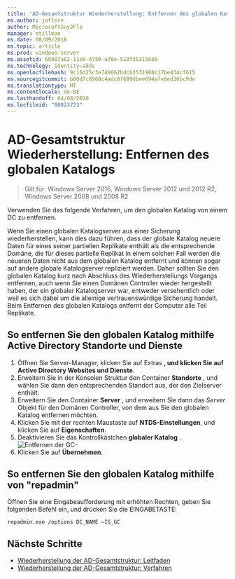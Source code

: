 ```yaml
---
title: 'AD-Gesamtstruktur Wiederherstellung: Entfernen des globalen Katalogs'
ms.author: joflore
author: MicrosoftGuyJFlo
manager: mtillman
ms.date: 08/09/2018
ms.topic: article
ms.prod: windows-server
ms.assetid: 60087a62-11e6-4750-a70e-510f35315688
ms.technology: identity-adds
ms.openlocfilehash: 9c16d25c3e749062bdcb2531960c17be434cf615
ms.sourcegitcommit: b00d7c8968c4adc8f699dbee694afe6ed36bc9de
ms.translationtype: MT
ms.contentlocale: de-DE
ms.lasthandoff: 04/08/2020
ms.locfileid: "80823723"
---
```

# <a name="ad-forest-recovery---removing-the-global-catalog"></a>AD-Gesamtstruktur Wiederherstellung: Entfernen des globalen Katalogs  

>Gilt für: Windows Server 2016, Windows Server 2012 und 2012 R2, Windows Server 2008 und 2008 R2

 Verwenden Sie das folgende Verfahren, um den globalen Katalog von einem DC zu entfernen. 
  
 Wenn Sie einen globalen Katalogserver aus einer Sicherung wiederherstellen, kann dies dazu führen, dass der globale Katalog neuere Daten für eines seiner partiellen Replikate enthält als die entsprechende Domäne, die für dieses partielle Replikat In einem solchen Fall werden die neueren Daten nicht aus dem globalen Katalog entfernt und können sogar auf andere globale Katalogserver repliziert werden. Daher sollten Sie den globalen Katalog kurz nach Abschluss des Wiederherstellungs Vorgangs entfernen, auch wenn Sie einen Domänen Controller wieder hergestellt haben, der ein globaler Katalogserver war, entweder versehentlich oder weil es sich dabei um die alleinige vertrauenswürdige Sicherung handelt. Beim Entfernen des globalen Katalogs entfernt der Computer alle Teil Replikate. 
  
## <a name="to-remove-the-global-catalog-using-active-directory-sites-and-services"></a>So entfernen Sie den globalen Katalog mithilfe Active Directory Standorte und Dienste  
 
1. Öffnen Sie Server-Manager, klicken Sie auf Extras **, und klicken Sie auf** **Active Directory Websites und Dienste**. 
2. Erweitern Sie in der Konsolen Struktur den Container **Standorte** , und wählen Sie dann den entsprechenden Standort aus, der den Zielserver enthält. 
3. Erweitern Sie den Container **Server** , und erweitern Sie dann das *Server* Objekt für den Domänen Controller, von dem aus Sie den globalen Katalog entfernen möchten. 
4. Klicken Sie mit der rechten Maustaste auf **NTDS-Einstellungen**, und klicken Sie auf **Eigenschaften**. 
5. Deaktivieren Sie das Kontrollkästchen **globaler Katalog** . 
   ![Entfernen der GC-](media/AD-Forest-Recovery-Remove-GC/removegc1.png)
6. Klicken Sie auf **Übernehmen**.
  
## <a name="to-remove-the-global-catalog-using-repadmin"></a>So entfernen Sie den globalen Katalog mithilfe von "repadmin"  
  
Öffnen Sie eine Eingabeaufforderung mit erhöhten Rechten, geben Sie folgenden Befehl ein, und drücken Sie die EINGABETASTE:  

   ```
   repadmin.exe /options DC_NAME –IS_GC  
   ```  

## <a name="next-steps"></a>Nächste Schritte

- [Wiederherstellung der AD-Gesamtstruktur: Leitfaden](AD-Forest-Recovery-Guide.md)
- [Wiederherstellung der AD-Gesamtstruktur: Verfahren](AD-Forest-Recovery-Procedures.md)
